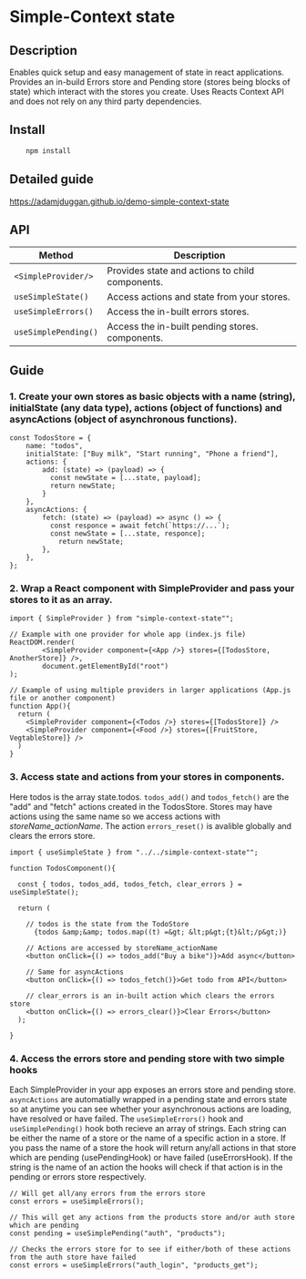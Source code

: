 # Simple-Context state

## Description

Enables quick setup and easy management of state in react applications.
Provides an in-build Errors store and Pending store (stores being blocks of state) which interact with the stores you create.
Uses Reacts Context API and does not rely on any third party dependencies.

## Install

```bash
    npm install
```

## Detailed guide

https://adamjduggan.github.io/demo-simple-context-state

## API

| Method               | Description                                     |
| -------------------- | ----------------------------------------------- |
| `<SimpleProvider/>`  | Provides state and actions to child components. |
| `useSimpleState()`   | Access actions and state from your stores.      |
| `useSimpleErrors()`  | Access the in-built errors stores.              |
| `useSimplePending()` | Access the in-built pending stores. components. |

## Guide

### 1. Create your own stores as basic objects with a name (string), initialState (any data type), actions (object of functions) and asyncActions (object of asynchronous functions).</h4>

```
const TodosStore = {
    name: "todos",
    initialState: ["Buy milk", "Start running", "Phone a friend"],
    actions: {
        add: (state) => (payload) => {
          const newState = [...state, payload];
          return newState;
        }
    },
    asyncActions: {
        fetch: (state) => (payload) => async () => {
          const responce = await fetch(`https://...`);
          const newState = [...state, responce];
            return newState;
        },
    },
};
```

### 2. Wrap a React component with SimpleProvider and pass your stores to it as an array.

```
import { SimpleProvider } from "simple-context-state"";

// Example with one provider for whole app (index.js file)
ReactDOM.render(
        <SimpleProvider component={<App />} stores={[TodosStore, AnotherStore]} />,
        document.getElementById("root")
);

// Example of using multiple providers in larger applications (App.js file or another component)
function App(){
  return (
    <SimpleProvider component={<Todos />} stores={[TodosStore]} />
    <SimpleProvider component={<Food />} stores={[FruitStore, VegtableStore]} />
  )
}
```

### 3. Access state and actions from your stores in components.

Here todos is the array state.todos.
`todos_add()` and `todos_fetch()` are the "add" and "fetch" actions created in the TodosStore.
Stores may have actions using the same name so we access actions with _storeName_actionName_.
The action `errors_reset()` is avalible globally and clears the errors store.

```
import { useSimpleState } from "../../simple-context-state"";

function TodosComponent(){

  const { todos, todos_add, todos_fetch, clear_errors } = useSimpleState();

  return (

    // todos is the state from the TodoStore
      {todos &amp;&amp; todos.map((t) =&gt; &lt;p&gt;{t}&lt;/p&gt;)}

    // Actions are accessed by storeName_actionName
    <button onClick={() => todos_add("Buy a bike")}>Add async</button>

    // Same for asyncActions
    <button onClick={() => todos_fetch()}>Get todo from API</button>

    // clear_errors is an in-built action which clears the errors store
    <button onClick={() => errors_clear()}>Clear Errors</button>
  );

}
```

### 4. Access the errors store and pending store with two simple hooks

Each SimpleProvider in your app exposes an errors store and pending store.
`asyncActions` are automatially wrapped in a pending state and errors state so at anytime you can see whether your asynchronous actions are loading, have resolved or have failed.
The `useSimpleErrors()` hook and `useSimplePending()` hook both
recieve an array of strings. Each string can be either the name
of a store or the name of a specific action in a store. If you
pass the name of a store the hook will return any/all actions in
that store which are pending (usePendingHook) or have failed
(useErrorsHook). If the string is the name of an action the
hooks will check if that action is in the pending or errors
store respectively.

```
// Will get all/any errors from the errors store
const errors = useSimpleErrors();

// This will get any actions from the products store and/or auth store which are pending
const pending = useSimplePending("auth", "products");

// Checks the errors store for to see if either/both of these actions from the auth store have failed
const errors = useSimpleErrors("auth_login", "products_get");
```
